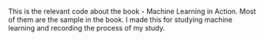 This is the relevant code about the book - Machine Learning in Action. Most of them are the sample in the book. I made this for studying machine learning and recording the process of my study.

